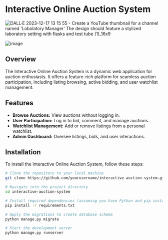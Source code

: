 # Interactive Online Auction System
![DALL·E 2023-12-17 13 15 55 - Create a YouTube thumbnail for a channel named 'Lobolatory Manager'  The design should feature a stylized laboratory setting with flasks and test tube (1)_16x9](https://github.com/Luksonini/cs50_commerce/assets/97095836/fc5d7388-d0de-4a58-8197-81f72d217be4)


![image](https://github.com/Luksonini/cs50_commerce/assets/97095836/19b575dc-b577-4418-80fb-b35a31dc12c4)

## Overview
The Interactive Online Auction System is a dynamic web application for auction enthusiasts. It offers a feature-rich platform for seamless auction participation, including listing browsing, active bidding, and user watchlist management.

## Features
- **Browse Auctions:** View auctions without logging in.
- **User Participation:** Log in to bid, comment, and manage auctions.
- **Watchlist Management:** Add or remove listings from a personal watchlist.
- **Admin Dashboard:** Oversee listings, bids, and user interactions.

## Installation
To install the Interactive Online Auction System, follow these steps:

```bash
# Clone the repository to your local machine
git clone https://github.com/yourusername/interactive-auction-system.git

# Navigate into the project directory
cd interactive-auction-system

# Install required dependencies (assuming you have Python and pip installed)
pip install -r requirements.txt

# Apply the migrations to create database schema
python manage.py migrate

# Start the development server
python manage.py runserver
